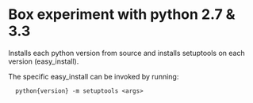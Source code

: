 # Box experiment with python 2.7 & 3.3

Installs each python version from source and installs setuptools on each
version (easy_install). 

The specific easy_install can be invoked by running:

```
  python{version} -m setuptools <args>
```
